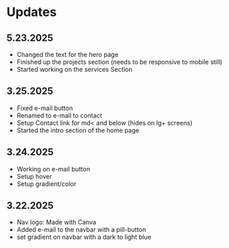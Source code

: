 # Updates

## 5.23.2025
- Changed the text for the hero page
- Finished up the projects section (needs to be responsive to mobile still)
- Started working on the services Section

## 3.25.2025
- Fixed e-mail button
- Renamed to e-mail to contact
- Setup Contact link for md< and below (hides on lg+ screens)
- Started the intro section of the home page

## 3.24.2025
- Working on e-mail button
- Setup hover
- Setup gradient/color

## 3.22.2025
- Nav logo: Made with Canva
- Added e-mail to the navbar with a pill-button
- set gradient on navbar with a dark to light blue